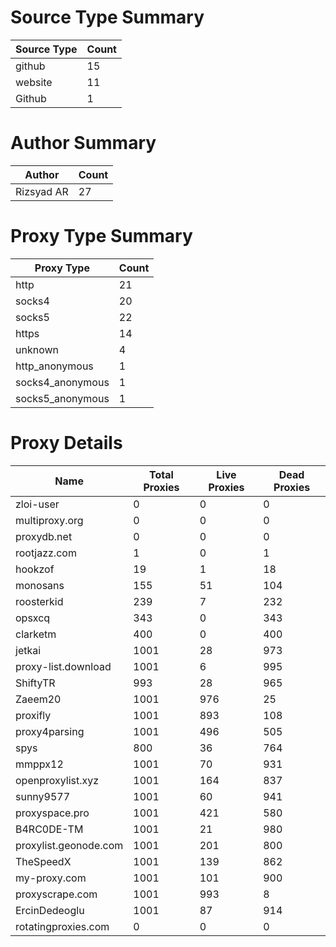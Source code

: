 # Source Type Summary

| Source Type | Count |
|-------------|-------|
| github | 15 |
| website | 11 |
| Github | 1 |


# Author Summary

| Author | Count |
|--------|-------|
| Rizsyad AR | 27 |


# Proxy Type Summary

| Proxy Type | Count |
|------------|-------|
| http | 21 |
| socks4 | 20 |
| socks5 | 22 |
| https | 14 |
| unknown | 4 |
| http_anonymous | 1 |
| socks4_anonymous | 1 |
| socks5_anonymous | 1 |


# Proxy Details

| Name | Total Proxies | Live Proxies | Dead Proxies |
|------|---------------|--------------|---------------|
| zloi-user | 0 | 0 | 0 |
| multiproxy.org | 0 | 0 | 0 |
| proxydb.net | 0 | 0 | 0 |
| rootjazz.com | 1 | 0 | 1 |
| hookzof | 19 | 1 | 18 |
| monosans | 155 | 51 | 104 |
| roosterkid | 239 | 7 | 232 |
| opsxcq | 343 | 0 | 343 |
| clarketm | 400 | 0 | 400 |
| jetkai | 1001 | 28 | 973 |
| proxy-list.download | 1001 | 6 | 995 |
| ShiftyTR | 993 | 28 | 965 |
| Zaeem20 | 1001 | 976 | 25 |
| proxifly | 1001 | 893 | 108 |
| proxy4parsing | 1001 | 496 | 505 |
| spys | 800 | 36 | 764 |
| mmppx12 | 1001 | 70 | 931 |
| openproxylist.xyz | 1001 | 164 | 837 |
| sunny9577 | 1001 | 60 | 941 |
| proxyspace.pro | 1001 | 421 | 580 |
| B4RC0DE-TM | 1001 | 21 | 980 |
| proxylist.geonode.com | 1001 | 201 | 800 |
| TheSpeedX | 1001 | 139 | 862 |
| my-proxy.com | 1001 | 101 | 900 |
| proxyscrape.com | 1001 | 993 | 8 |
| ErcinDedeoglu | 1001 | 87 | 914 |
| rotatingproxies.com | 0 | 0 | 0 |
